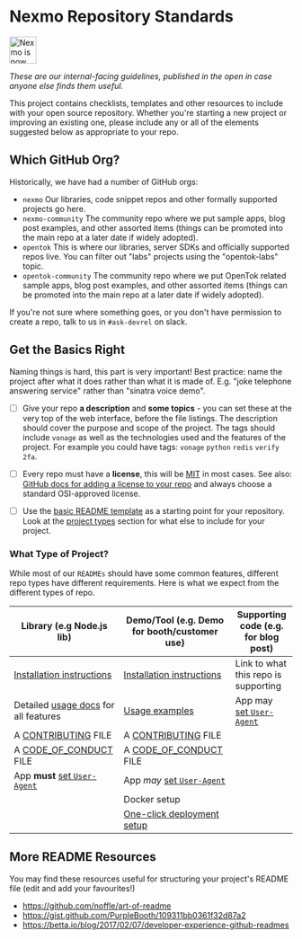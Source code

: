 # Nexmo Repository Standards

<img src="https://developer.nexmo.com/assets/images/Vonage_Nexmo.svg" height="48px" alt="Nexmo is now known as Vonage" />

_These are our internal-facing guidelines, published in the open in case anyone else finds them useful._

This project contains checklists, templates and other resources to include with your open source repository. Whether you're starting a new project or improving an existing one, please include any or all of the elements suggested below as appropriate to your repo.

## Which GitHub Org?

Historically, we have had a number of GitHub orgs:

- `nexmo` Our libraries, code snippet repos and other formally supported projects go here.
- `nexmo-community` The community repo where we put sample apps, blog post examples, and other assorted items (things can be promoted into the main repo at a later date if widely adopted).
- `opentok` This is where our libraries, server SDKs and officially supported repos live. You can filter out "labs" projects using the "opentok-labs" topic.
- `opentok-community` The community repo where we put OpenTok related sample apps, blog post examples, and other assorted items (things can be promoted into the main repo at a later date if widely adopted).

If you're not sure where something goes, or you don't have permission to create a repo, talk to us in `#ask-devrel` on slack.

## Get the Basics Right

Naming things is hard, this part is very important! Best practice: name the project after what it does rather than what it is made of. E.g. "joke telephone answering service" rather than "sinatra voice demo".

- [ ] Give your repo **a description** and **some topics** - you can set these at the very top of the web interface, before the file listings. The description should cover the purpose and scope of the project. The tags should include `vonage` as well as the technologies used and the features of the project. For example you could have tags: `vonage` `python` `redis` `verify` `2fa`.

- [ ] Every repo must have a **license**, this will be [MIT](https://opensource.org/licenses/MIT) in most cases. See also: [GitHub docs for adding a license to your repo](https://help.github.com/en/articles/adding-a-license-to-a-repository) and always choose a standard OSI-approved license.

- [ ] Use the [basic README template](basic-readme-template.md) as a starting point for your repository. Look at the [project types](#what-type-of-project) section for what else to include for your project.

### What Type of Project?

While most of our `READMEs` should have some common features, different repo types have different requirements. Here is what we expect from the different types of repo.

| Library (e.g Node.js lib)                                        | Demo/Tool (e.g. Demo for booth/customer use)                    | Supporting code (e.g. for blog post)          |
| --------------------------------------------------------------- | --------------------------------------------------------------- | --------------------------------------------- |
| [Installation instructions](write-installation-instructions.md) | [Installation instructions](write-installation-instructions.md) | Link to what this repo is supporting          |
| Detailed [usage docs](write-usage-docs.md) for all features     | [Usage examples](write-usage-docs.md)                           | App may [set `User-Agent`](set-user-agent.md) |
| A [CONTRIBUTING](contributing-template.md) FILE                 | A [CONTRIBUTING](contributing-template.md) FILE                 |
| A [CODE_OF_CONDUCT](code-of-conduct-template.md) FILE           | A [CODE_OF_CONDUCT](code-of-conduct-template.md) FILE           |
| App **must** [set `User-Agent`](set-user-agent.md)              | App _may_ [set `User-Agent`](set-user-agent.md)                 |
| &nbsp;                                                          | Docker setup                                                    |
| &nbsp;                                                          | [One-click deployment setup](one-click-deploy.md)               |

## More README Resources

You may find these resources useful for structuring your project's README file (edit and add your favourites!)

- https://github.com/noffle/art-of-readme
- https://gist.github.com/PurpleBooth/109311bb0361f32d87a2
- https://betta.io/blog/2017/02/07/developer-experience-github-readmes
